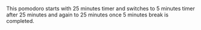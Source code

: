 This pomodoro starts with 25 minutes timer and switches to 5 minutes timer after 25 minutes and again to 25 minutes once 5 minutes break is completed.
